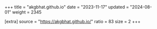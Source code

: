 +++
title = "akgbhat.github.io"
date = "2023-11-17"
updated = "2024-08-01"
weight = 2345

[extra]
source = "https://akgbhat.github.io/"
ratio = 83
size = 2
+++
